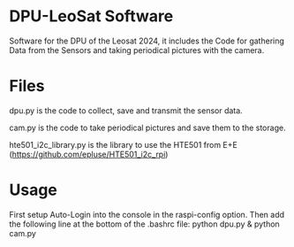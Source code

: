 # DPU-LeoSat Software

Software for the DPU of the Leosat 2024, it includes the Code for gathering Data from the Sensors and taking periodical pictures with the camera.


# Files
dpu.py is the code to collect, save and transmit the sensor data.

cam.py is the code to take periodical pictures and save them to the storage.

hte501_i2c_library.py is the library to use the HTE501 from E+E (https://github.com/epluse/HTE501_i2c_rpi)

# Usage

First setup Auto-Login into the console in the raspi-config option.
Then add the following line at the bottom of the .bashrc file:
python dpu.py & python cam.py

